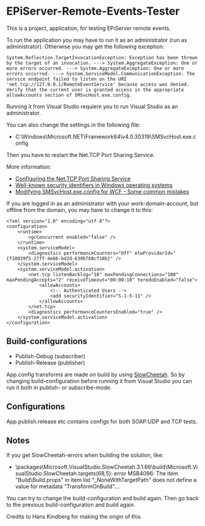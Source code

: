 # EPiServer-Remote-Events-Tester


This is a project, application, for testing EPiServer remote events.

To run the application you may have to run it as an administrator (run as administrator). Otherwise you may get the following exception:

    System.Reflection.TargetInvocationException: Exception has been thrown by the target of an invocation. ---> System.AggregateException: One or more errors occurred. ---> System.AggregateException: One or more errors occurred. ---> System.ServiceModel.CommunicationException: The service endpoint failed to listen on the URI 'net.tcp://127.0.0.1/RemoteEventService' because access was denied.  Verify that the current user is granted access in the appropriate allowAccounts section of SMSvcHost.exe.config.

Running it from Visual Studio requiere you to run Visual Studio as an administrator.

You can also change the settings in the following file:

- C:\Windows\Microsoft.NET\Framework64\v4.0.30319\SMSvcHost.exe.config

Then you have to restart the Net.TCP Port Sharing Service.

More information:
- [Configuring the Net.TCP Port Sharing Service](https://docs.microsoft.com/en-us/dotnet/framework/wcf/feature-details/configuring-the-net-tcp-port-sharing-service/)
- [Well-known security identifiers in Windows operating systems](https://support.microsoft.com/en-us/help/243330/well-known-security-identifiers-in-windows-operating-systems/)
- [Modifying SMSvcHost.exe.config for WCF - Some common mistakes](https://blogs.msdn.microsoft.com/asiatech/2012/07/16/modifying-smsvchost-exe-config-for-wcf-some-common-mistakes/)

If you are logged in as an administrator with your work-domain-account, but offline from the domain, you may have to change it to this:

    <?xml version="1.0" encoding="utf-8"?>
    <configuration>
	    <runtime>
		    <gcConcurrent enabled="false" />
	    </runtime>
	    <system.serviceModel>
		    <diagnostics performanceCounters="Off" etwProviderId="{f18839f5-27ff-4e66-bd2d-639b768cf18b}" />
	    </system.serviceModel>
	    <system.serviceModel.activation>
		    <net.tcp listenBacklog="10" maxPendingConnections="100" maxPendingAccepts="2" receiveTimeout="00:00:10" teredoEnabled="false">
			    <allowAccounts>
				    <!-- Authenticated Users -->
				    <add securityIdentifier="S-1-5-11" />
			    </allowAccounts>
		    </net.tcp>
		    <diagnostics performanceCountersEnabled="true" />
	    </system.serviceModel.activation>
    </configuration>

## Build-configurations


- Publish-Debug (subscriber)
- Publish-Release (publisher)


App.config transforms are made on build by using [SlowCheetah](https://github.com/Microsoft/slow-cheetah/). So by changing build-configuration before running it from Visual Studio you can run it both in publish- or subscribe-mode.

## Configurations
App.publish.release etc contains configs for both SOAP:UDP and TCP tests.

## Notes

If you get SlowCheetah-errors when building the solution, like:

- \packages\Microsoft.VisualStudio.SlowCheetah.3.1.66\build\Microsoft.VisualStudio.SlowCheetah.targets(68,5): error MSB4096: The item "Build\Build.props" in item list "_NoneWithTargetPath" does not define a value for metadata "TransformOnBuild"....

You can try to change the build-configuration and build again. Then go back to the previous build-configuration and build again.

Credits to Hans Kindberg for making the origin of this.
